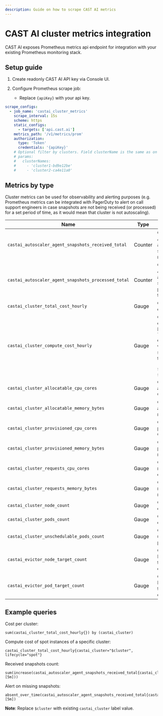```yaml
---
description: Guide on how to scrape CAST AI metrics
---
```


# CAST AI cluster metrics integration

CAST AI exposes Prometheus metrics api endpoint for integration with your existing Prometheus monitoring stack.

## Setup guide

1. Create readonly CAST AI API key via Console UI.

2. Configure Prometheus scrape job:

   - Replace `{apiKey}` with your api key.

```yaml
scrape_configs:
  - job_name: 'castai_cluster_metrics'
    scrape_interval: 15s
    scheme: https
    static_configs:
      - targets: ['api.cast.ai']
    metrics_path: '/v1/metrics/prom'
    authorization:
      type: 'Token'
      credentials: '{apiKey}'
    # Optional filter by clusters. Field clusterName is the same as on GET /v1/kubernetes/external-clusters/{clusterId} response clusterNameId field.
    # params:
    #   clusterNames:
    #     - 'cluster1-bd9e12be'
    #     - 'cluster2-ca4e11a0'
```

## Metrics by type

Cluster metrics can be used for observability and alerting purposes (e.g. Prometheus metrics can be integrated with PagerDuty to alert on call support engineers in case snapshots are not being received (or processed) for a set period of time, as it would mean that cluster is not autoscaling).

| Name | Type | Description | Action |
| --- | ---| --- | --- |
| `castai_autoscaler_agent_snapshots_received_total` | Counter | CAST AI Autoscaler agent snapshots received total. | Check if Agent is running in the cluster. |
| `castai_autoscaler_agent_snapshots_processed_total` | Counter | CAST AI Autoscaler agent snapshots processed total. | Contact CAST AI support. |
| `castai_cluster_total_cost_hourly` | Gauge | Cluster total cost hourly. | |
| `castai_cluster_compute_cost_hourly` | Gauge | Cluster compute cost. Has a `lifecycle` dimensions which can be summed up to total cost: `[on_demand, spot_fallback, spot]`. | |
| `castai_cluster_allocatable_cpu_cores` | Gauge | Cluster allocatable CPU cores.  |  |
| `castai_cluster_allocatable_memory_bytes` | Gauge | Cluster allocatable memory. |  |
| `castai_cluster_provisioned_cpu_cores` | Gauge | Cluster provisioned CPU cores. |  |
| `castai_cluster_provisioned_memory_bytes` | Gauge | Cluster provisioner memory. |  |
| `castai_cluster_requests_cpu_cores` | Gauge | Cluster requested CPU cores. |  |
| `castai_cluster_requests_memory_bytes` | Gauge | Cluster requested memory. |  |
| `castai_cluster_node_count` | Gauge | Cluster nodes count. |  |
| `castai_cluster_pods_count` | Gauge | Cluster pods count. |  |
| `castai_cluster_unschedulable_pods_count` | Gauge | Cluster unschedulable pods count. |  |
| `castai_evictor_node_target_count` | Gauge | CAST AI Evictor targeted nodes count. |  |
| `castai_evictor_pod_target_count` | Gauge | CAST AI Evictor targeted pods count. |  |

## Example queries

Cost per cluster:

```
sum(castai_cluster_total_cost_hourly{}) by (castai_cluster)
```

Compute cost of spot instances of a specific cluster:

```
castai_cluster_total_cost_hourly{castai_cluster="$cluster", lifecycle="spot"}
```

Received snapshots count:

```
sum(increase(castai_autoscaler_agent_snapshots_received_total{castai_cluster="$cluster"}[5m]))
```

Alert on missing snapshots:

```
absent_over_time(castai_autoscaler_agent_snapshots_received_total{castai_cluster="$cluster"}[5m])
```

**Note**: Replace `$cluster` with existing `castai_cluster` label value.
